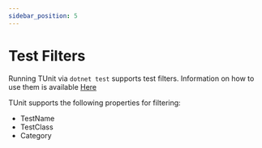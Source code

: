 ```yaml
---
sidebar_position: 5
---
```


# Test Filters

Running TUnit via `dotnet test` supports test filters. Information on how to use them is available [Here](https://learn.microsoft.com/en-us/dotnet/core/testing/selective-unit-tests)

TUnit supports the following properties for filtering:

- TestName
- TestClass
- Category
